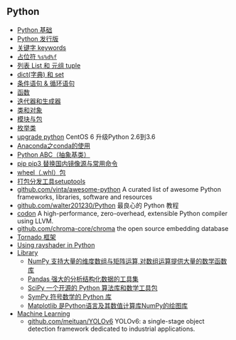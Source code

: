 ## Python
- [Python 基础](base.md)
- [Python 发行版](Distribution.md)
- [关键字 keywords](keywords.md)
- [占位符 `%s%d%f`](placeholer.md)
- [列表 List 和 元组 tuple](ListTuple.md)
- [dict(字典) 和 set](DictSet.md)
- [条件语句 & 循环语句](iffor.md)
- [函数](func.md)
- [迭代器和生成器](IterYield.md)
- [类和对象](class.md)
- [模块与包](module.md)
- [枚举类](Enum.md)
- [upgrade python](upgrade.md) CentOS 6 升级Python 2.6到3.6
- [Anaconda之conda的使用](Anaconda.md)
- [Python ABC（抽象基类）](ABC.md)
- [pip pip3 替换国内镜像源与常用命令](pip.md)
- [wheel（.whl）包](wheel.md)
- [打包分发工具setuptools](setuptools.md)
- [github.com/vinta/awesome-python](https://github.com/vinta/awesome-python) A curated list of awesome Python frameworks, libraries, software and resources
- [github.com/walter201230/Python](https://github.com/walter201230/Python) 最良心的 Python 教程
- [codon](codon.md) A high-performance, zero-overhead, extensible Python compiler using LLVM.
- [github.com/chroma-core/chroma](https://github.com/chroma-core/chroma) the open source embedding database
- [Tornado 框架](Tornado/README.md)
- [Using rayshader in Python](rayshader.md)
- [Library](Library/README.md)
	- [NumPy 支持大量的维度数组与矩阵运算,对数组运算提供大量的数学函数库](Library/NumPy.md)
	- [Pandas 强大的分析结构化数据的工具集](Library/Pandas.md)
	- [SciPy 一个开源的 Python 算法库和数学工具包](Library/SciPy.md)
	- [SymPy 符号数学的 Python 库](Library/SymPy.md)
	- [Matplotlib 是Python语言及其数值计算库NumPy的绘图库](Library/Matplotlib.md)
- [Machine Learning](MachineLearning/README.md)
	- [github.com/meituan/YOLOv6](https://github.com/meituan/YOLOv6) YOLOv6: a single-stage object detection framework dedicated to industrial applications.